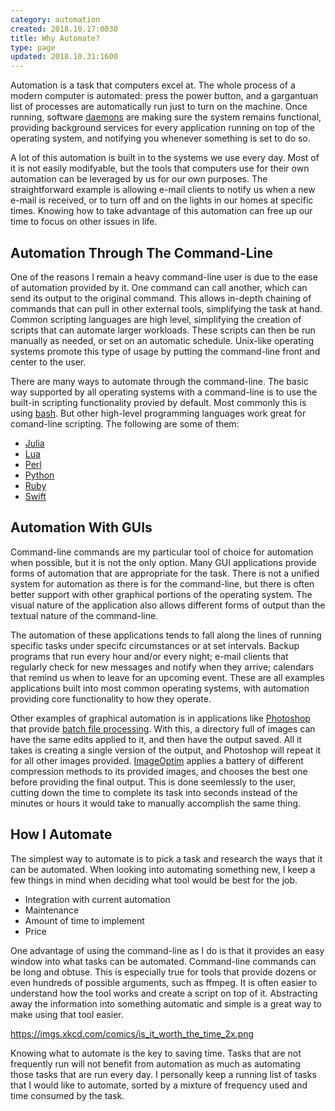 ```yaml
---
category: automation
created: 2018.10.17:0030
title: Why Automate?
type: page
updated: 2018.10.31:1600
---
```


Automation is a task that computers excel at. The whole process of a modern computer is automated: press the power button, and a gargantuan list of processes are automatically run just to turn on the machine. Once running, software [daemons](https://en.wikipedia.org/wiki/Daemon_(computing)) are making sure the system remains functional, providing background services for every application running on top of the operating system, and notifying you whenever something is set to do so.

A lot of this automation is built in to the systems we use every day. Most of it is not easily modifyable, but the tools that computers use for their own automation can be leveraged by us for our own purposes. The straightforward example is allowing e-mail clients to notify us when a new e-mail is received, or to turn off and on the lights in our homes at specific times. Knowing how to take advantage of this automation can free up our time to focus on other issues in life.

## Automation Through The Command-Line

One of the reasons I remain a heavy command-line user is due to the ease of automation provided by it. One command can call another, which can send its output to the original command. This allows in-depth chaining of commands that can pull in other external tools, simplifying the task at hand. Common scripting languages are high level, simplifying the creation of scripts that can automate larger workloads. These scripts can then be run manually as needed, or set on an automatic schedule. Unix-like operating systems promote this type of usage by putting the command-line front and center to the user.

There are many ways to automate through the command-line. The basic way supported by all operating systems with a command-line is to use the built-in scripting functionality provied by default. Most commonly this is using [bash](https://en.wikipedia.org/wiki/Bash_(Unix_shell)). But other high-level programming languages work great for comand-line scripting. The following are some of them:

- [Julia](https://julialang.org/)
- [Lua](https://www.lua.org/)
- [Perl](https://www.perl.org/)
- [Python](https://www.python.org/)
- [Ruby](https://www.ruby-lang.org)
- [Swift](https://swift.org/)

## Automation With GUIs

Command-line commands are my particular tool of choice for automation when possible, but it is not the only option. Many GUI applications provide forms of automation that are appropriate for the task. There is not a unified system for automation as there is for the command-line, but there is often better support with other graphical portions of the operating system. The visual nature of the application also allows different forms of output than the textual nature of the command-line.

The automation of these applications tends to fall along the lines of running specific tasks under specifc circumstances or at set intervals. Backup programs that run every hour and/or every night; e-mail clients that regularly check for new messages and notify when they arrive; calendars that remind us when to leave for an upcoming event. These are all examples applications built into most common operating systems, with automation providing core functionality to how they operate.

Other examples of graphical automation is in applications like [Photoshop](https://en.wikipedia.org/wiki/Adobe_Photoshop) that provide [batch file processing](https://helpx.adobe.com/photoshop/using/processing-batch-files.html). With this, a directory full of images can have the same edits applied to it, and then have the output saved. All it takes is creating a single version of the output, and Photoshop will repeat it for all other images provided. [ImageOptim](https://imageoptim.com) applies a battery of different compression methods to its provided images, and chooses the best one before providing the final output. This is done seemlessly to the user, cutting down the time to complete its task into seconds instead of the minutes or hours it would take to manually accomplish the same thing.

## How I Automate

The simplest way to automate is to pick a task and research the ways that it can be automated. When looking into automating something new, I keep a few things in mind when deciding what tool would be best for the job.

- Integration with current automation
- Maintenance
- Amount of time to implement
- Price

One advantage of using the command-line as I do is that it provides an easy window into what tasks can be automated. Command-line commands can be long and obtuse. This is especially true for tools that provide dozens or even hundreds of possible arguments, such as ffmpeg. It is often easier to understand how the tool works and create a script on top of it. Abstracting away the information into something automatic and simple is a great way to make using that tool easier.

<https://imgs.xkcd.com/comics/is_it_worth_the_time_2x.png>

Knowing what to automate is the key to saving time. Tasks that are not frequently run will not benefit from automation as much as automating those tasks that are run every day. I personally keep a running list of tasks that I would like to automate, sorted by a mixture of frequency used and time consumed by the task.
